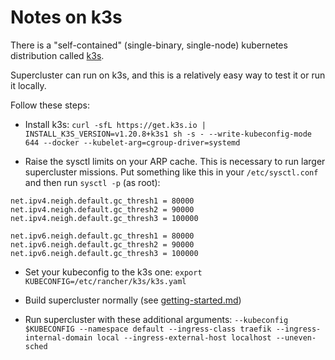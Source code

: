 # Notes on k3s

There is a "self-contained" (single-binary, single-node) kubernetes distribution called [k3s](http://k3s.io).

Supercluster can run on k3s, and this is a relatively easy way to test it or run it locally.

Follow these steps:

- Install k3s: `curl -sfL https://get.k3s.io | INSTALL_K3S_VERSION=v1.20.8+k3s1 sh -s - --write-kubeconfig-mode 644 --docker --kubelet-arg=cgroup-driver=systemd`

- Raise the sysctl limits on your ARP cache. This is necessary to run larger supercluster
  missions. Put something like this in your `/etc/sysctl.conf` and then run `sysctl -p`
  (as root):
```
net.ipv4.neigh.default.gc_thresh1 = 80000
net.ipv4.neigh.default.gc_thresh2 = 90000
net.ipv4.neigh.default.gc_thresh3 = 100000

net.ipv6.neigh.default.gc_thresh1 = 80000
net.ipv6.neigh.default.gc_thresh2 = 90000
net.ipv6.neigh.default.gc_thresh3 = 100000
```

  - Set your kubeconfig to the k3s one: `export KUBECONFIG=/etc/rancher/k3s/k3s.yaml`

  - Build supercluster normally (see [getting-started.md](getting-started.md))

  - Run supercluster with these additional arguments: `--kubeconfig $KUBECONFIG --namespace default --ingress-class traefik --ingress-internal-domain local --ingress-external-host localhost --uneven-sched`

